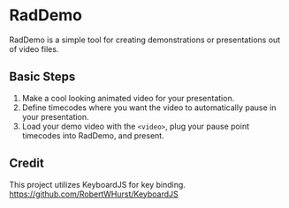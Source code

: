 # RadDemo

RadDemo is a simple tool for creating demonstrations or presentations out of video files.

## Basic Steps

1. Make a cool looking animated video for your presentation.
2. Define timecodes where you want the video to automatically pause in your presentation.
3. Load your demo video with the `<video>`, plug your pause point timecodes into RadDemo, and present.

## Credit

This project utilizes KeyboardJS for key binding. https://github.com/RobertWHurst/KeyboardJS
